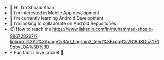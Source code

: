 
- 👋 Hi, I’m Shoaib Khan
- 👀 I’m interested in Mobile App development
- 🌱 I’m currently learning Android Development
- 💞️ I’m looking to collaborate on Android Repositories
- 📫 How to reach me https://www.linkedin.com/in/muhammad-shoaib-986728297/?lipi=urn%3Ali%3Apage%3Ad_flagship3_feed%3BxdgB%2B18dSOuZYF19qbyLOA%3D%3D
- ⚡ Fun fact: I love cricket 🏏
